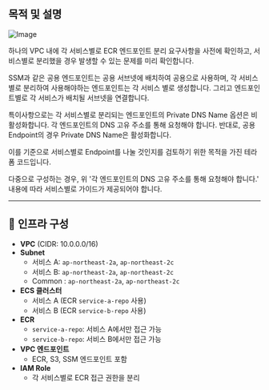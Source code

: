 ## 목적 및 설명

![Image](https://github.com/user-attachments/assets/6b7a468f-4b3d-445e-98e0-3ef52ed8f2bd)

하나의 VPC 내에 
각 서비스별로 ECR 엔드포인트 분리 요구사항을 
사전에 확인하고, 서비스별로 분리했을 경우 발생할 수 있는 문제를 미리 확인합니다.

SSM과 같은 공용 엔드포인트는 공용 서브넷에 배치하여 공용으로 사용하며,
각 서비스 별로 분리하여 사용해야하는 엔드포인트는 각 서비스 별로 생성합니다.
그리고 엔드포인트별로 각 서비스가 배치될 서브넷을 연결합니다. 

특이사항으로는 각 서비스별로 분리되는 엔드포인트의 Private DNS Name 옵션은 비활성화합니다.
각 엔드포인트의 DNS 고유 주소를 통해 요청해야 합니다.
반대로, 공용 Endpoint의 경우 Private DNS Name은 활성화합니다.

이를 기준으로 서비스별로 Endpoint를 나눌 것인지를 검토하기 위한 목적을 가진 테라폼 코드입니다.

다중으로 구성하는 경우, 위 '각 엔드포인트의 DNS 고유 주소를 통해 요청해야 합니다.' 내용에 따라 서비스별로 가이드가 제공되어야 합니다.


---

## 🔧 인프라 구성
- **VPC** (CIDR: 10.0.0.0/16)
- **Subnet**
  - 서비스 A: `ap-northeast-2a`, `ap-northeast-2c`
  - 서비스 B: `ap-northeast-2a`, `ap-northeast-2c`
  - Common : `ap-northeast-2a`, `ap-northeast-2c`
- **ECS 클러스터**
  - 서비스 A (ECR `service-a-repo` 사용)
  - 서비스 B (ECR `service-b-repo` 사용)
- **ECR**
  - `service-a-repo`: 서비스 A에서만 접근 가능
  - `service-b-repo`: 서비스 B에서만 접근 가능
- **VPC 엔드포인트**
  - ECR, S3, SSM 엔드포인트 포함
- **IAM Role**
  - 각 서비스별로 ECR 접근 권한을 분리
